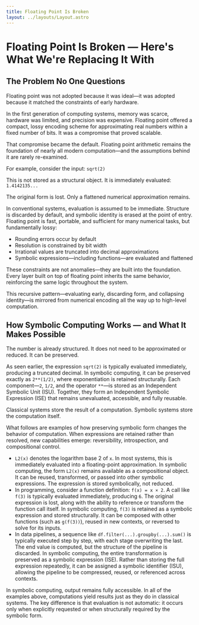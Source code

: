 ```yaml
---
title: Floating Point Is Broken
layout: ../layouts/Layout.astro
---
```


# Floating Point Is Broken — Here's What We're Replacing It With

## The Problem No One Questions

Floating point was not adopted because it was ideal—it was adopted because it matched the constraints of early hardware.

In the first generation of computing systems, memory was scarce, hardware was limited, and precision was expensive. Floating point offered a compact, lossy encoding scheme for approximating real numbers within a fixed number of bits. It was a compromise that proved scalable.

That compromise became the default. Floating point arithmetic remains the foundation of nearly all modern computation—and the assumptions behind it are rarely re-examined.

For example, consider the input: `sqrt(2)`

This is not stored as a structural object. It is immediately evaluated: `1.4142135...`

The original form is lost. Only a flattened numerical approximation remains.

In conventional systems, evaluation is assumed to be immediate. Structure is discarded by default, and symbolic identity is erased at the point of entry. Floating point is fast, portable, and sufficient for many numerical tasks, but fundamentally lossy:

- Rounding errors occur by default  
- Resolution is constrained by bit width  
- Irrational values are truncated into decimal approximations  
- Symbolic expressions—including functions—are evaluated and flattened  

These constraints are not anomalies—they are built into the foundation. Every layer built on top of floating point inherits the same behavior, reinforcing the same logic throughout the system.

This recursive pattern—evaluating early, discarding form, and collapsing identity—is mirrored from numerical encoding all the way up to high-level computation.

## How Symbolic Computing Works — and What It Makes Possible

The number is already structured. It does not need to be approximated or reduced. It can be preserved.

As seen earlier, the expression `sqrt(2)` is typically evaluated immediately, producing a truncated decimal. In symbolic computing, it can be preserved exactly as `2**(1/2)`, where exponentiation is retained structurally. Each component—`2`, `1/2`, and the operator `**`—is stored as an Independent Symbolic Unit (ISU). Together, they form an Independent Symbolic Expression (ISE) that remains unevaluated, accessible, and fully reusable.

Classical systems store the result of a computation. Symbolic systems store the computation itself.

What follows are examples of how preserving symbolic form changes the behavior of computation. When expressions are retained rather than resolved, new capabilities emerge: reversibility, introspection, and compositional control.

- `L2(x)` denotes the logarithm base 2 of `x`. In most systems, this is immediately evaluated into a floating-point approximation. In symbolic computing, the form `L2(x)` remains available as a compositional object. It can be reused, transformed, or passed into other symbolic expressions. The expression is stored symbolically, not reduced.
- In programming, consider a function definition: `f(x) = x × 2`. A call like `f(3)` is typically evaluated immediately, producing `6`. The original expression is lost, along with the ability to reference or transform the function call itself. In symbolic computing, `f(3)` is retained as a symbolic expression and stored structurally. It can be composed with other functions (such as `g(f(3))`), reused in new contexts, or reversed to solve for its inputs.
- In data pipelines, a sequence like `df.filter(...).groupby(...).sum()` is typically executed step by step, with each stage overwriting the last. The end value is computed, but the structure of the pipeline is discarded. In symbolic computing, the entire transformation is preserved as a symbolic expression (ISE). Rather than storing the full expression repeatedly, it can be assigned a symbolic identifier (ISU), allowing the pipeline to be compressed, reused, or referenced across contexts.

In symbolic computing, output remains fully accessible. In all of the examples above, computations yield results just as they do in classical systems. The key difference is that evaluation is not automatic: it occurs only when explicitly requested or when structurally required by the symbolic form.
